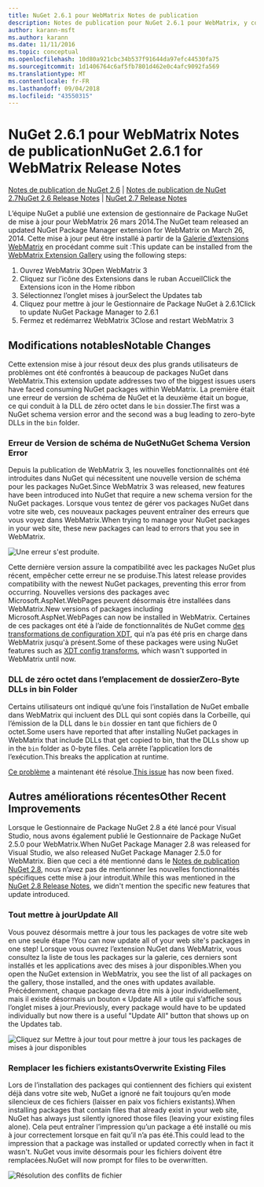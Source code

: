 ```yaml
---
title: NuGet 2.6.1 pour WebMatrix Notes de publication
description: Notes de publication pour NuGet 2.6.1 pour WebMatrix, y compris les problèmes connus, les correctifs de bogues, les fonctionnalités ajoutées et les dcr.
author: karann-msft
ms.author: karann
ms.date: 11/11/2016
ms.topic: conceptual
ms.openlocfilehash: 10d80a921cbc34b537f91644da97efc44530fa75
ms.sourcegitcommit: 1d1406764c6af5fb7801d462e0c4afc9092fa569
ms.translationtype: MT
ms.contentlocale: fr-FR
ms.lasthandoff: 09/04/2018
ms.locfileid: "43550315"
---
```

# <a name="nuget-261-for-webmatrix-release-notes"></a><span data-ttu-id="3cc87-103">NuGet 2.6.1 pour WebMatrix Notes de publication</span><span class="sxs-lookup"><span data-stu-id="3cc87-103">NuGet 2.6.1 for WebMatrix Release Notes</span></span>

<span data-ttu-id="3cc87-104">[Notes de publication de NuGet 2.6](../release-notes/nuget-2.6.md) | [Notes de publication de NuGet 2.7](../release-notes/nuget-2.7.md)</span><span class="sxs-lookup"><span data-stu-id="3cc87-104">[NuGet 2.6 Release Notes](../release-notes/nuget-2.6.md) | [NuGet 2.7 Release Notes](../release-notes/nuget-2.7.md)</span></span>

<span data-ttu-id="3cc87-105">L’équipe NuGet a publié une extension de gestionnaire de Package NuGet de mise à jour pour WebMatrix 26 mars 2014.</span><span class="sxs-lookup"><span data-stu-id="3cc87-105">The NuGet team released an updated NuGet Package Manager extension for WebMatrix on March 26, 2014.</span></span>  <span data-ttu-id="3cc87-106">Cette mise à jour peut être installé à partir de la [Galerie d’extensions WebMatrix](https://blogs.iis.net/webmatrix/retiring-the-webmatrix-extensions-gallery) en procédant comme suit :</span><span class="sxs-lookup"><span data-stu-id="3cc87-106">This update can be installed from the [WebMatrix Extension Gallery](https://blogs.iis.net/webmatrix/retiring-the-webmatrix-extensions-gallery) using the following steps:</span></span>

1. <span data-ttu-id="3cc87-107">Ouvrez WebMatrix 3</span><span class="sxs-lookup"><span data-stu-id="3cc87-107">Open WebMatrix 3</span></span>
1. <span data-ttu-id="3cc87-108">Cliquez sur l’icône des Extensions dans le ruban Accueil</span><span class="sxs-lookup"><span data-stu-id="3cc87-108">Click the Extensions icon in the Home ribbon</span></span>
1. <span data-ttu-id="3cc87-109">Sélectionnez l’onglet mises à jour</span><span class="sxs-lookup"><span data-stu-id="3cc87-109">Select the Updates tab</span></span>
1. <span data-ttu-id="3cc87-110">Cliquez pour mettre à jour le Gestionnaire de Package NuGet à 2.6.1</span><span class="sxs-lookup"><span data-stu-id="3cc87-110">Click to update NuGet Package Manager to 2.6.1</span></span>
1. <span data-ttu-id="3cc87-111">Fermez et redémarrez WebMatrix 3</span><span class="sxs-lookup"><span data-stu-id="3cc87-111">Close and restart WebMatrix 3</span></span>

## <a name="notable-changes"></a><span data-ttu-id="3cc87-112">Modifications notables</span><span class="sxs-lookup"><span data-stu-id="3cc87-112">Notable Changes</span></span>

<span data-ttu-id="3cc87-113">Cette extension mise à jour résout deux des plus grands utilisateurs de problèmes ont été confrontés à beaucoup de packages NuGet dans WebMatrix.</span><span class="sxs-lookup"><span data-stu-id="3cc87-113">This extension update addresses two of the biggest issues users have faced consuming NuGet packages within WebMatrix.</span></span>  <span data-ttu-id="3cc87-114">La première était une erreur de version de schéma de NuGet et la deuxième était un bogue, ce qui conduit à la DLL de zéro octet dans le `bin` dossier.</span><span class="sxs-lookup"><span data-stu-id="3cc87-114">The first was a NuGet schema version error and the second was a bug leading to zero-byte DLLs in the `bin` folder.</span></span>

### <a name="nuget-schema-version-error"></a><span data-ttu-id="3cc87-115">Erreur de Version de schéma de NuGet</span><span class="sxs-lookup"><span data-stu-id="3cc87-115">NuGet Schema Version Error</span></span>

<span data-ttu-id="3cc87-116">Depuis la publication de WebMatrix 3, les nouvelles fonctionnalités ont été introduites dans NuGet qui nécessitent une nouvelle version de schéma pour les packages NuGet.</span><span class="sxs-lookup"><span data-stu-id="3cc87-116">Since WebMatrix 3 was released, new features have been introduced into NuGet that require a new schema version for the NuGet packages.</span></span>  <span data-ttu-id="3cc87-117">Lorsque vous tentez de gérer vos packages NuGet dans votre site web, ces nouveaux packages peuvent entraîner des erreurs que vous voyez dans WebMatrix.</span><span class="sxs-lookup"><span data-stu-id="3cc87-117">When trying to manage your NuGet packages in your web site, these new packages can lead to errors that you see in WebMatrix.</span></span>

![Une erreur s'est produite.](./media/NuGet-2.8/webmatrix-schema-version.png)

<span data-ttu-id="3cc87-121">Cette dernière version assure la compatibilité avec les packages NuGet plus récent, empêcher cette erreur ne se produise.</span><span class="sxs-lookup"><span data-stu-id="3cc87-121">This latest release provides compatibility with the newest NuGet packages, preventing this error from occurring.</span></span> <span data-ttu-id="3cc87-122">Nouvelles versions des packages avec Microsoft.AspNet.WebPages peuvent désormais être installées dans WebMatrix.</span><span class="sxs-lookup"><span data-stu-id="3cc87-122">New versions of packages including Microsoft.AspNet.WebPages can now be installed in WebMatrix.</span></span>  <span data-ttu-id="3cc87-123">Certaines de ces packages ont été à l’aide de fonctionnalités de NuGet comme [des transformations de configuration XDT](../release-notes/nuget-2.6.md#xdt), qui n’a pas été pris en charge dans WebMatrix jusqu'à présent.</span><span class="sxs-lookup"><span data-stu-id="3cc87-123">Some of these packages were using NuGet features such as [XDT config transforms](../release-notes/nuget-2.6.md#xdt), which wasn't supported in WebMatrix until now.</span></span>

### <a name="zero-byte-dlls-in-bin-folder"></a><span data-ttu-id="3cc87-124">DLL de zéro octet dans l’emplacement de dossier</span><span class="sxs-lookup"><span data-stu-id="3cc87-124">Zero-Byte DLLs in bin Folder</span></span>

<span data-ttu-id="3cc87-125">Certains utilisateurs ont indiqué qu’une fois l’installation de NuGet emballe dans WebMatrix qui incluent des DLL qui sont copiés dans la Corbeille, qui l’émission de la DLL dans le `bin` dossier en tant que fichiers de 0 octet.</span><span class="sxs-lookup"><span data-stu-id="3cc87-125">Some users have reported that after installing NuGet packages in WebMatrix that include DLLs that get copied to bin, that the DLLs show up in the `bin` folder as 0-byte files.</span></span>  <span data-ttu-id="3cc87-126">Cela arrête l’application lors de l’exécution.</span><span class="sxs-lookup"><span data-stu-id="3cc87-126">This breaks the application at runtime.</span></span>

<span data-ttu-id="3cc87-127">[Ce problème](https://nuget.codeplex.com/workitem/4060) a maintenant été résolue.</span><span class="sxs-lookup"><span data-stu-id="3cc87-127">[This issue](https://nuget.codeplex.com/workitem/4060) has now been fixed.</span></span>

## <a name="other-recent-improvements"></a><span data-ttu-id="3cc87-128">Autres améliorations récentes</span><span class="sxs-lookup"><span data-stu-id="3cc87-128">Other Recent Improvements</span></span>

<span data-ttu-id="3cc87-129">Lorsque le Gestionnaire de Package NuGet 2.8 a été lancé pour Visual Studio, nous avons également publié le Gestionnaire de Package NuGet 2.5.0 pour WebMatrix.</span><span class="sxs-lookup"><span data-stu-id="3cc87-129">When NuGet Package Manager 2.8 was released for Visual Studio, we also released NuGet Package Manager 2.5.0 for WebMatrix.</span></span>  <span data-ttu-id="3cc87-130">Bien que ceci a été mentionné dans le [Notes de publication NuGet 2.8](../release-notes/nuget-2.8.md#webmatrix-nuget-client-updates), nous n’avez pas de mentionner les nouvelles fonctionnalités spécifiques cette mise à jour introduit.</span><span class="sxs-lookup"><span data-stu-id="3cc87-130">While this was mentioned in the [NuGet 2.8 Release Notes](../release-notes/nuget-2.8.md#webmatrix-nuget-client-updates), we didn't mention the specific new features that update introduced.</span></span>

### <a name="update-all"></a><span data-ttu-id="3cc87-131">Tout mettre à jour</span><span class="sxs-lookup"><span data-stu-id="3cc87-131">Update All</span></span>

<span data-ttu-id="3cc87-132">Vous pouvez désormais mettre à jour tous les packages de votre site web en une seule étape !</span><span class="sxs-lookup"><span data-stu-id="3cc87-132">You can now update all of your web site's packages in one step!</span></span>  <span data-ttu-id="3cc87-133">Lorsque vous ouvrez l’extension NuGet dans WebMatrix, vous consultez la liste de tous les packages sur la galerie, ces derniers sont installés et les applications avec des mises à jour disponibles.</span><span class="sxs-lookup"><span data-stu-id="3cc87-133">When you open the NuGet extension in WebMatrix, you see the list of all packages on the gallery, those installed, and the ones with updates available.</span></span>  <span data-ttu-id="3cc87-134">Précédemment, chaque package devra être mis à jour individuellement, mais il existe désormais un bouton « Update All » utile qui s’affiche sous l’onglet mises à jour.</span><span class="sxs-lookup"><span data-stu-id="3cc87-134">Previously, every package would have to be updated individually but now there is a useful "Update All" button that shows up on the Updates tab.</span></span>

![Cliquez sur Mettre à jour tout pour mettre à jour tous les packages de mises à jour disponibles](./media/NuGet-2.8/webmatrix-update-all.png)

### <a name="overwrite-existing-files"></a><span data-ttu-id="3cc87-136">Remplacer les fichiers existants</span><span class="sxs-lookup"><span data-stu-id="3cc87-136">Overwrite Existing Files</span></span>

<span data-ttu-id="3cc87-137">Lors de l’installation des packages qui contiennent des fichiers qui existent déjà dans votre site web, NuGet a ignoré ne fait toujours qu’en mode silencieux de ces fichiers (laisser en paix vos fichiers existants).</span><span class="sxs-lookup"><span data-stu-id="3cc87-137">When installing packages that contain files that already exist in your web site, NuGet has always just silently ignored those files (leaving your existing files alone).</span></span>  <span data-ttu-id="3cc87-138">Cela peut entraîner l’impression qu’un package a été installé ou mis à jour correctement lorsque en fait qu’il n’a pas été.</span><span class="sxs-lookup"><span data-stu-id="3cc87-138">This could lead to the impression that a package was installed or updated correctly when in fact it wasn't.</span></span>  <span data-ttu-id="3cc87-139">NuGet vous invite désormais pour les fichiers doivent être remplacées.</span><span class="sxs-lookup"><span data-stu-id="3cc87-139">NuGet will now prompt for files to be overwritten.</span></span>

![Résolution des conflits de fichier](./media/NuGet-2.8/webmatrix-overwrite-file.png)
